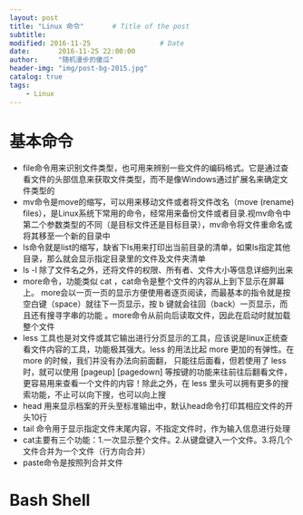 ```yaml
---
layout: post
title: "Linux 命令"       # Title of the post
subtitle:
modified: 2016-11-25                 # Date
date:       2016-11-25 22:00:00
author:     "随机漫步的傻瓜"
header-img: "img/post-bg-2015.jpg"
catalog: true
tags:
    - Linux
---
```


# 基本命令
- file命令用来识别文件类型，也可用来辨别一些文件的编码格式。它是通过查看文件的头部信息来获取文件类型，而不是像Windows通过扩展名来确定文件类型的
- mv命令是move的缩写，可以用来移动文件或者将文件改名（move (rename) files），是Linux系统下常用的命令，经常用来备份文件或者目录.视mv命令中第二个参数类型的不同（是目标文件还是目标目录），mv命令将文件重命名或将其移至一个新的目录中
- ls命令就是list的缩写，缺省下ls用来打印出当前目录的清单，如果ls指定其他目录，那么就会显示指定目录里的文件及文件夹清单
- ls -l 除了文件名之外，还将文件的权限、所有者、文件大小等信息详细列出来
- more命令，功能类似 cat ，cat命令是整个文件的内容从上到下显示在屏幕上。 more会以一页一页的显示方便使用者逐页阅读，而最基本的指令就是按空白键（space）就往下一页显示，按 b 键就会往回（back）一页显示，而且还有搜寻字串的功能 。more命令从前向后读取文件，因此在启动时就加载整个文件
- less 工具也是对文件或其它输出进行分页显示的工具，应该说是linux正统查看文件内容的工具，功能极其强大。less 的用法比起 more 更加的有弹性。在 more 的时候，我们并没有办法向前面翻， 只能往后面看，但若使用了 less 时，就可以使用 [pageup] [pagedown] 等按键的功能来往前往后翻看文件，更容易用来查看一个文件的内容！除此之外，在 less 里头可以拥有更多的搜索功能，不止可以向下搜，也可以向上搜
- head 用来显示档案的开头至标准输出中，默认head命令打印其相应文件的开头10行
- tail 命令用于显示指定文件末尾内容，不指定文件时，作为输入信息进行处理
- cat主要有三个功能：1.一次显示整个文件。2.从键盘键入一个文件。3.将几个文件合并为一个文件（行方向合并）
- paste命令是按照列合并文件



# Bash Shell
